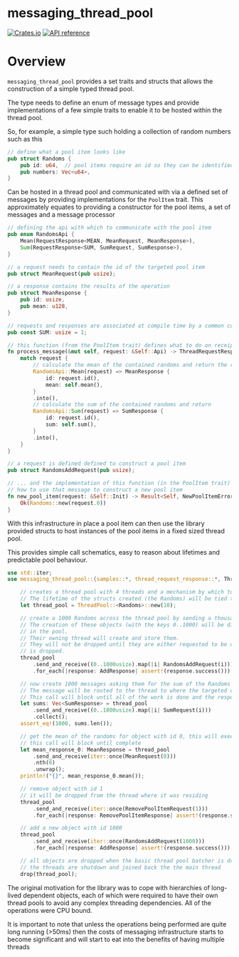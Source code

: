# messaging_thread_pool


[![Crates.io](https://img.shields.io/crates/v/once_cell.svg)](https://crates.io/crates/messaging_thread_pool)
[![API reference](https://docs.rs/messaging_thread_pool/badge.svg)](https://docs.rs/messaging_thread_pool/)

# Overview

`messaging_thread_pool` provides a set traits and structs that allows the construction of a simple typed thread pool.

The type needs to define an enum of message types and provide implementations of a few simple traits to enable it to be
hosted within the thread pool.

So, for example, a simple type such holding a collection of random numbers such as this

```rust
// define what a pool item looks like
pub struct Randoms {
    pub id: u64,  // pool items require an id so they can be identified within the thread pool
    pub numbers: Vec<u64>,
}
```

Can be hosted in a thread pool and communicated with via a defined set of messages by providing implementations 
for the `PoolItem` trait. 
This approximately equates to providing a constructor for the pool items, a set of messages and a message processor 

```rust
// defining the api with which to communicate with the pool item
pub enum RandomsApi {
    Mean(RequestResponse<MEAN, MeanRequest, MeanResponse>),
    Sum(RequestResponse<SUM, SumRequest, SumResponse>),
}

// a request needs to contain the id of the targeted pool item
pub struct MeanRequest(pub usize);

// a response contains the results of the operation
pub struct MeanResponse {
    pub id: usize,
    pub mean: u128,
}

// requests and responses are associated at compile time by a common constant
pub const SUM: usize = 1;

// this function (from the PoolItem trait) defines what to do on receipt of a request and how to respond to it
fn process_message(&mut self, request: &Self::Api) -> ThreadRequestResponse<Self> {
    match request {
        // calculate the mean of the contained randoms and return the result
        RandomsApi::Mean(request) => MeanResponse {
            id: request.id(),
            mean: self.mean(),
        }
        .into(),
        // calculate the sum of the contained randoms and return
        RandomsApi::Sum(request) => SumResponse {
            id: request.id(),
            sum: self.sum(),
        }
        .into(),
    }
}

// a request is defined defined to construct a pool item
pub struct RandomsAddRequest(pub usize);

// ... and the implementation of this function (in the PoolItem trait) defines
// how to use that message to construct a new pool item
fn new_pool_item(request: &Self::Init) -> Result<Self, NewPoolItemError> {
    Ok(Randoms::new(request.0))
}

```

With this infrastructure in place a pool item can then use the library provided structs 
to host instances of the pool items in a fixed sized thread pool. 

This provides simple call schematics, easy to reason about lifetimes and predictable pool behaviour.

```rust
use std::iter;
use messaging_thread_pool::{samples::*, thread_request_response::*, ThreadPool};

    // creates a thread pool with 4 threads and a mechanism by which to communicate with the threads in the pool.
    // The lifetime of the structs created (the Randoms) will be tied to the life of this struct
    let thread_pool = ThreadPool::<Randoms>::new(10);

    // create a 1000 Randoms across the thread pool by sending a thousand add requests.
    // The creation of these objects (with the keys 0..1000) will be distributed across the 10 threads
    // in the pool.
    // Their owning thread will create and store them.
    // They will not be dropped until they are either requested to be dropped or until the thread pool itself
    // is dropped.
    thread_pool
        .send_and_receive((0..1000usize).map(|i| RandomsAddRequest(i)))
        .for_each(|response: AddResponse| assert!(response.success()));

    // now create 1000 messages asking them for the sum of the Randoms objects contained random numbers
    // The message will be routed to the thread to where the targeted object resides
    // This call will block until all of the work is done and the responses returned
    let sums: Vec<SumResponse> = thread_pool
        .send_and_receive((0..1000usize).map(|i| SumRequest(i)))
        .collect();
    assert_eq!(1000, sums.len());

    // get the mean of the randoms for object with id 0, this will execute on thread 0
    // this call will block until complete
    let mean_response_0: MeanResponse = thread_pool
        .send_and_receive(iter::once(MeanRequest(0)))
        .nth(0)
        .unwrap();
    println!("{}", mean_response_0.mean());

    // remove object with id 1
    // it will be dropped from the thread where it was residing
    thread_pool
        .send_and_receive(iter::once(RemovePoolItemRequest(1)))
        .for_each(|response: RemovePoolItemResponse| assert!(response.success()));

    // add a new object with id 1000
    thread_pool
        .send_and_receive(iter::once(RandomsAddRequest(1000)))
        .for_each(|response: AddResponse| assert!(response.success()));

    // all objects are dropped when the basic thread pool batcher is dropped
    // the threads are shutdown and joined back the the main thread
    drop(thread_pool);

```

The original motivation for the library was to cope with hierarchies of long-lived dependent objects, each of which
were required to have their own thread pools to avoid any complex threading dependencies.
All of the operations were CPU bound.

It is important to note that unless the operations being performed are quite long running (>50ms) then the costs of
messaging infrastructure starts to become significant and will start to eat into the benefits of having multiple threads


